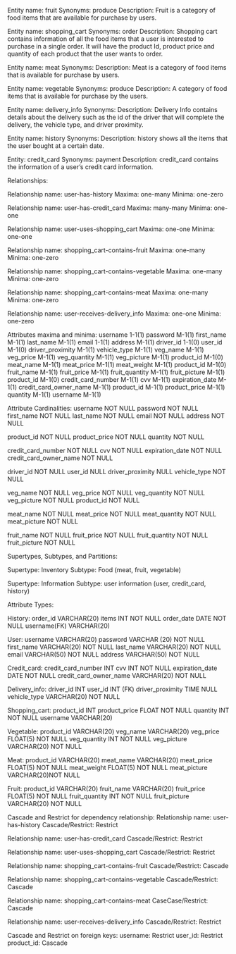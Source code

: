 Entity name: fruit
Synonyms: produce
Description: Fruit is a category of food items that are available for purchase by users. 

Entity name: shopping_cart 
Synonyms: order
Description: Shopping cart contains information of all the food items that a user is interested to purchase in a single order. It will have the product Id, product price and quantity of each product that the user wants to order. 

Entity name: meat
Synonyms: 
Description: Meat is a category of food items that is available for purchase by users.

Entity name: vegetable
Synonyms: produce
Description: A category of food items that is available for purchase by the users.

Entity name: delivery_info
Synonyms: 
Description: Delivery Info contains details about the delivery such as the id of the driver that will complete the delivery, the vehicle type, and driver proximity.

Entity name: history
Synonyms: 
Description: history shows all the items that the user bought at a certain date.

Entity: credit_card
Synonyms: payment
Description: credit_card contains the information of a user’s credit card information.



Relationships:

Relationship name: user-has-history
Maxima: one-many
Minima: one-zero

Relationship name: user-has-credit_card
Maxima: many-many
Minima: one-one

Relationship name: user-uses-shopping_cart
Maxima: one-one
Minima: one-one

Relationship name: shopping_cart-contains-fruit
Maxima: one-many
Minima:  one-zero

Relationship name: shopping_cart-contains-vegetable 
Maxima: one-many
Minima: one-zero

Relationship name: shopping_cart-contains-meat
Maxima: one-many
Minima: one-zero

Relationship name: user-receives-delivery_info
Maxima: one-one
Minima: one-zero

Attributes maxima and minima:
username 1-1(1)
password M-1(1)
first_name M-1(1)
last_name M-1(1)
email 1-1(1)
address M-1(1)
driver_id 1-1(0)
user_id M-1(0)
driver_proximity M-1(1)
vehicle_type M-1(1)
veg_name M-1(1)
veg_price M-1(1)
veg_quantity M-1(1)
veg_picture M-1(1)
product_id M-1(0)
meat_name M-1(1)
meat_price M-1(1)
meat_weight M-1(1)
product_id M-1(0)
fruit_name M-1(1)
	fruit_price M-1(1)
fruit_quantity M-1(1)
fruit_picture M-1(1)
product_id M-1(0)
credit_card_number M-1(1)
cvv M-1(1)
expiration_date M-1(1)
credit_card_owner_name M-1(1)
product_id M-1(1)
product_price M-1(1)
quantity M-1(1)
username M-1(1)

Attribute Cardinalities: 
username NOT NULL
password NOT NULL
first_name NOT NULL
last_name NOT NULL
email NOT NULL
address NOT NULL

product_id NOT NULL
product_price NOT NULL
quantity NOT NULL

credit_card_number NOT NULL
cvv NOT NULL
expiration_date NOT NULL
credit_card_owner_name NOT NULL

driver_id NOT NULL
user_id NULL
driver_proximity NULL
vehicle_type  NOT NULL

veg_name NOT NULL
veg_price NOT NULL
veg_quantity NOT NULL
veg_picture NOT NULL
product_id NOT NULL

meat_name NOT NULL
meat_price NOT NULL
meat_quantity NOT NULL
meat_picture NOT NULL

fruit_name NOT NULL
fruit_price NOT NULL
fruit_quantity NOT NULL
fruit_picture NOT NULL


Supertypes, Subtypes, and Partitions:

Supertype: Inventory
Subtype: Food (meat, fruit, vegetable)

Supertype: Information
Subtype: user information (user, credit_card, history)

Attribute Types:

History: 
order_id VARCHAR(20)
items INT NOT NULL 
order_date DATE NOT NULL
username(FK) VARCHAR(20)

User:
username VARCHAR(20)
password VARCHAR (20) NOT NULL
first_name VARCHAR(20) NOT NULL
last_name VARCHAR(20) NOT NULL
email VARCHAR(50) NOT NULL
address VARCHAR(50) NOT NULL

Credit_card:
credit_card_number INT 
cvv INT NOT NULL 
expiration_date DATE NOT NULL 
credit_card_owner_name VARCHAR(20) NOT NULL

Delivery_info:
driver_id INT
 user_id INT (FK)
driver_proximity TIME NULL
vehicle_type VARCHAR(20) NOT NULL

Shopping_cart:
product_id INT
product_price FLOAT NOT NULL
quantity INT NOT NULL
username VARCHAR(20)

Vegetable:
product_id VARCHAR(20) 
veg_name VARCHAR(20)
veg_price FLOAT(5) NOT NULL
veg_quantity INT NOT NULL
veg_picture VARCHAR(20) NOT NULL 

Meat:
product_id VARCHAR(20)
meat_name VARCHAR(20)
meat_price FLOAT(5) NOT NULL
meat_weight FLOAT(5) NOT NULL
meat_picture VARCHAR(20)NOT NULL 

Fruit:
product_id VARCHAR(20)
fruit_name VARCHAR(20)
fruit_price FLOAT(5) NOT NULL
fruit_quantity INT NOT NULL
fruit_picture VARCHAR(20) NOT NULL 

Cascade and Restrict for dependency relationship:
Relationship name: user-has-history
	Cascade/Restrict: Restrict

Relationship name: user-has-credit_card
Cascade/Restrict: Restrict

Relationship name: user-uses-shopping_cart
Cascade/Restrict: Restrict

Relationship name: shopping_cart-contains-fruit
Cascade/Restrict: Cascade

Relationship name: shopping_cart-contains-vegetable 
Cascade/Restrict: Cascade

Relationship name: shopping_cart-contains-meat
CaseCase/Restrict: Cascade

Relationship name: user-receives-delivery_info
Cascade/Restrict: Restrict 


Cascade and Restrict on foreign keys:
username: Restrict
user_id: Restrict
product_id: Cascade
